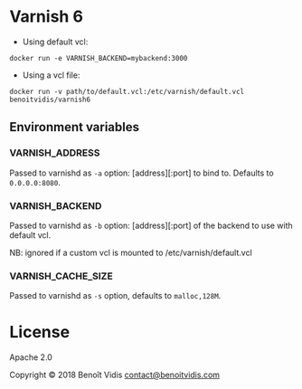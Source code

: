 # Varnish 6

- Using default vcl:

```
docker run -e VARNISH_BACKEND=mybackend:3000
```

- Using a vcl file:

```
docker run -v path/to/default.vcl:/etc/varnish/default.vcl benoitvidis/varnish6
```

## Environment variables

### VARNISH_ADDRESS

Passed to varnishd as `-a` option: [address][:port] to bind to. Defaults to `0.0.0.0:8080`.

### VARNISH_BACKEND

Passed to varnishd as `-b` option: [address][:port] of the backend to use with default vcl.

NB: ignored if a custom vcl is mounted to /etc/varnish/default.vcl

### VARNISH_CACHE_SIZE

Passed to varnishd as `-s` option, defaults to `malloc,128M`.


# License

Apache 2.0

Copyright © 2018 Benoît Vidis <contact@benoitvidis.com>



